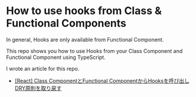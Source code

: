 # How to use hooks from Class & Functional Components

In general, Hooks are only available from Functional Component.

This repo shows you how to use Hooks from your Class Component and Functional Component using TypeScript.

I wrote an article for this repo.

- [[React] Class ComponentとFunctional ComponentからHooksを呼び出しDRY原則を取り戻す](https://zenn.dev/aki202/articles/8e1bc896a2f6f8)


